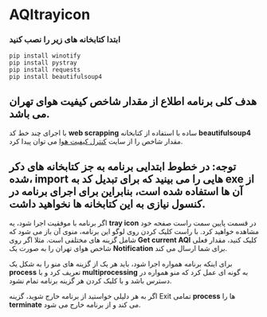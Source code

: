 # AQItrayicon
### ابتدا کتابخانه های زیر را نصب کنید
``` pip install winotify ```  
``` pip install pystray ``` \
``` pip install requests ``` \
``` pip install beautifulsoup4 ```


## هدف کلی برنامه اطلاع از مقدار شاخص کیفیت هوای تهران می باشد.
با اجرای چند خط کد **web scrapping** ساده با استفاده از کتابخانه **beautifulsoup4** مقدار شاخص را از سایت [کنترل کیفیت هوا](https://airnow.tehran.ir/) می توان پیدا کرد.

توجه: در خطوط ابتدایی برنامه به جز کتابخانه های دکر شده، **import** هایی را می بینید که برای تبدیل کد به **exe** از آن ها استفاده شده است، بنابراین برای اجرای برنامه در کنسول نیازی به این کتابخانه ها نخواهید داشت.
---
اگر برنامه با موفقیت اجرا شود، یه **tray icon** در قسمت پایین سمت راست صفحه خود مشاهده خواهید کرد. با راست کلیک کردن روی لوگو این برنامه، منوی آن باز می شود که شامل گزینه های مختلفی است. مثلا اگر روی **Get current AQI** کلیک کنید، مقدار فعلی شاخص هوای تهران را به صورت یک **Notification** برای شما ارسال می کند.

برای اینکه برنامه همواره اجرا شود، باید هر یک از گزینه های منو را به شکل یک **process** تعریف کرد و با **multiprocessing** به گونه ای عمل کرد که منو همواره در دسترس باشد و با کلیک کردن هر گزینه برنامه تمام نشود.

اگر به هر دلیلی خواستید از برنامه خارج شوید، گزینه Exit تمامی **process** ها را **terminate** می کند و از برنامه خارج می شود.













